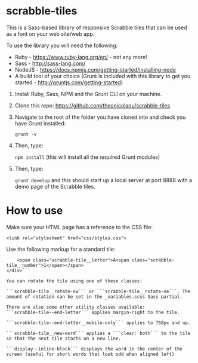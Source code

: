 # scrabble-tiles
This is a Sass-based library of responsive Scrabble tiles that can be used as a font on your web site/web app.

To use the library you will need the following:

* Ruby - https://www.ruby-lang.org/en/ - not any more!
* Sass - http://sass-lang.com/
* NodeJS - https://docs.npmjs.com/getting-started/installing-node
* A build tool of your choice (Grunt is included with this library to get you started - http://gruntjs.com/getting-started)

1. Install Ruby, Sass, NPM and the Grunt CLI on your machine.
2. Clone this repo: https://github.com/theonicolaou/scrabble-tiles
3. Navigate to the root of the folder you have cloned into and check you have Grunt installed:

	```grunt -v```

4. Then, type:

	```npm install``` (this will install all the required Grunt modules)

5. Then, type:

	```grunt develop``` and this should start up a local server at port 8888 with a demo page of the Scrabble tiles.

# How to use

Make sure your HTML page has a reference to the CSS file:

``` <link rel="stylesheet" href="css/styles.css"> ```

Use the following markup for a standard tile:

```<div class="scrabble-container">
	<span class="scrabble-tile__letter">A<span class="scrabble-tile__number">1</span></span>
</div>```

You can rotate the tile using one of these classes:

```scrabble-tile__rotate-nw``` or ```scrabble-tile__rotate-ne```. The amount of rotation can be set in the _variables.scss Sass partial.

There are also some other utility classes available:
```scrabble-tile--end-letter``` applies margin-right to the tile.

```scrabble-tile--end-letter__mobile-only``` applies to 768px and up.

```scrabble-tile__new-word``` applies a ```clear: both``` to the tile so that the next tile starts on a new line.

```display--inline-block``` displays the word in the center of the screen (useful for short words that look odd when aligned left)